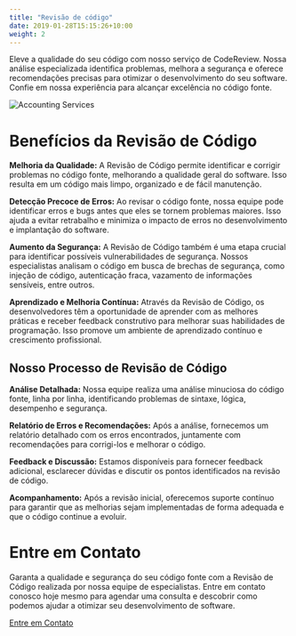 ```yaml
---
title: "Revisão de código"
date: 2019-01-28T15:15:26+10:00
weight: 2
---
```


Eleve a qualidade do seu código com nosso serviço de CodeReview. Nossa análise especializada identifica problemas, melhora a segurança e oferece recomendações precisas para otimizar o desenvolvimento do seu software. Confie em nossa experiência para alcançar excelência no código fonte.


![Accounting Services](/images/austin-distel-nGc5RT2HmF0-unsplash.jpg)

# Benefícios da Revisão de Código


**Melhoria da Qualidade:** A Revisão de Código permite identificar e corrigir problemas no código fonte, melhorando a qualidade geral do software. Isso resulta em um código mais limpo, organizado e de fácil manutenção.

**Detecção Precoce de Erros:** Ao revisar o código fonte, nossa equipe pode identificar erros e bugs antes que eles se tornem problemas maiores. Isso ajuda a evitar retrabalho e minimiza o impacto de erros no desenvolvimento e implantação do software.

**Aumento da Segurança:** A Revisão de Código também é uma etapa crucial para identificar possíveis vulnerabilidades de segurança. Nossos especialistas analisam o código em busca de brechas de segurança, como injeção de código, autenticação fraca, vazamento de informações sensíveis, entre outros.

**Aprendizado e Melhoria Contínua:** Através da Revisão de Código, os desenvolvedores têm a oportunidade de aprender com as melhores práticas e receber feedback construtivo para melhorar suas habilidades de programação. Isso promove um ambiente de aprendizado contínuo e crescimento profissional.

## Nosso Processo de Revisão de Código

**Análise Detalhada:** Nossa equipe realiza uma análise minuciosa do código fonte, linha por linha, identificando problemas de sintaxe, lógica, desempenho e segurança.

**Relatório de Erros e Recomendações:** Após a análise, fornecemos um relatório detalhado com os erros encontrados, juntamente com recomendações para corrigi-los e melhorar o código.

**Feedback e Discussão:** Estamos disponíveis para fornecer feedback adicional, esclarecer dúvidas e discutir os pontos identificados na revisão de código.

**Acompanhamento:** Após a revisão inicial, oferecemos suporte contínuo para garantir que as melhorias sejam implementadas de forma adequada e que o código continue a evoluir.

# Entre em Contato

Garanta a qualidade e segurança do seu código fonte com a Revisão de Código realizada por nossa equipe de especialistas. Entre em contato conosco hoje mesmo para agendar uma consulta e descobrir como podemos ajudar a otimizar seu desenvolvimento de software.


 <div class="row justify-content-center">
    <div class="col-auto">
      <a class="button button-primary" href="{{ "contact" | relative_url }}">Entre em Contato</a>
    </div>
</div>